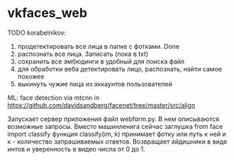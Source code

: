 # vkfaces_web
TODO korabelnikov:
1. продетектировать все лица в папке с фотками. Done
2. распознать все лица. Записать (пока в txt)
3. сохранить все эмбюдинги в удобный для поиска файл
4. для обработки веба детектировать лицо, распознать, найти самое похожее
5. выкинуть чужие лица из аккаунтов пользователей

ML:
face detection via mtcnn in https://github.com/davidsandberg/facenet/tree/master/src/align

Запускает сервер приложения файл webform.py. В нем описываются возможные запросы. Вместо машинленига сейчас заглушка 
from face import classify
функция classify(im, k) принимает фотку или путь к ней  и к - количество запрашиваемых ответов. Возвращает айдишники в виде интов и уверенность в видео числа от 0 до 1.